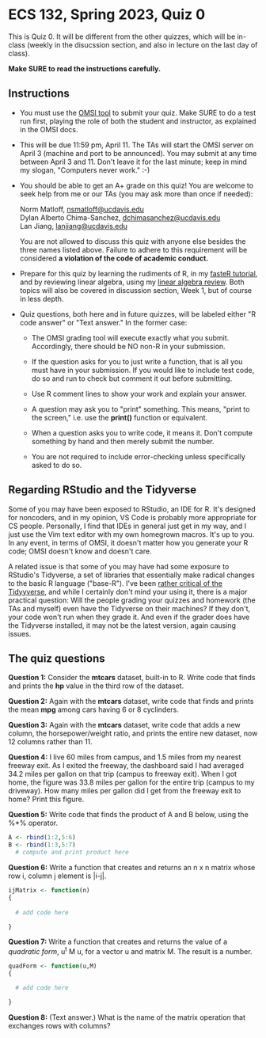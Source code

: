 
# ECS 132, Spring 2023, Quiz 0

This is Quiz 0.  It will be different from the other quizzes,
which will be in-class (weekly in the disucssion section, and also in
lecture on the last day of class).

**Make SURE to read the instructions carefully.**

## Instructions

* You must use the [OMSI tool](https://github.com/matloff/omsi) to
  submit your quiz.  Make SURE to do a test run first, playing the role
of both the student and instructor, as explained in the OMSI docs. 

* This will be due 11:59 pm, April 11.  The TAs will start the OMSI
  server on April 3 (machine and port to be announced).  You may submit
at any time between April 3 and 11.  Don't leave it for the last minute;
keep in mind my slogan, "Computers never work." :-)

* You should be able to get an A+ grade on this quiz!  You are welcome
  to seek help from me or our TAs (you may ask more than once if
needed):

    Norm Matloff, nsmatloff@ucdavis.edu <br>
    Dylan Alberto Chima-Sanchez, dchimasanchez@ucdavis.edu <br>
    Lan Jiang, lanjiang@ucdavis.edu

    You are not allowed to discuss this quiz with anyone else besides
    the three names listed above.  Failure to adhere to this requirement
    will be considered **a violation of the code of academic conduct.**

* Prepare for this quiz by learning the rudiments of R, in my
  [fasteR tutorial](https://github.com/matloff/fasteR), and by reviewing
linear algebra, using my [linear algebra review](https://github.com/matloff/fastLinearAlgebra).  Both topics will also be covered in discussion section, Week 1, but of course in less depth.

* Quiz questions, both here and in future quizzes, will be labeled
  either "R code answer" or "Text answer."  In the former case: 

   - The OMSI grading tool will execute exactly what you 
   submit.  Accordingly, there should be NO non-R in your submission.

   - If the question asks for you to just write a function, that is all
   you must have in your submission.  If you would like to include test
   code, do so and run to check but comment it out before submitting.

   - Use R comment lines to show your work and explain your answer.

   - A question may ask you to "print" something.  This means, "print to
     the screen," i.e. use the **print()** function or equivalent.

   - When a question asks you to write code, it means it.  Don't compute
     something by hand and then merely submit the number.

   - You are not required to include error-checking unless specifically
     asked to do so.

## Regarding RStudio and the Tidyverse

Some of you may have been exposed to RStudio, an IDE for R.  It's
designed for noncoders, and in my opinion, VS Code is probably more
appropriate for CS people.  Personally, I find that IDEs in general just
get in my way, and I just use the Vim text editor with my own homegrown
macros.  It's up to you.  In any event, in terms of OMSI, it doesn't
matter how you generate your R code; OMSI doesn't know and doesn't care.

A related issue is that some of you may have had some exposure to
RStudio's Tidyverse, a set of libraries that essentially make radical
changes to the basic R language ("base-R").  I've been 
[rather critical of the
Tidyyverse](https://github.com/matloff/TidyverseSkeptic), and while I
certainly don't mind your using it, there is a major practical question:
Will the people grading your quizzes and homework (the TAs and myself)
even have the Tidyverse on their machines?  If they don't, your code
won't run when they grade it.  And even if the grader 
does have the Tidyverse installed, it may not be the latest version,
again causing issues.

## The quiz questions

**Question 1:**  Consider the **mtcars** dataset, built-in to R.  Write
code that finds and prints the **hp** value in the third row of the
dataset.

**Question 2:**  Again with the **mtcars** dataset, write code that
finds and prints the mean **mpg** among cars having 6 or 8 cyclinders.

**Question 3:**  Again with the **mtcars** dataset, write code that
adds a new column, the horsepower/weight ratio, and prints the entire
new dataset, now 12 columns rather than 11.

**Question 4:**  I live 60 miles from campus, and 1.5 miles from my
nearest freeway exit.  As I exited the freeway, the dashboard said I had
averaged 34.2 miles per gallon on that trip (campus to freeway exit).
When I got home, the figure was 33.8 miles per gallon for the entire
trip (campus to my driveway).  How many miles per gallon did I get from
the freeway exit to home?  Print this figure.

**Question 5:**  Write code that finds the product of A and B below,
using the %\*% operator.

``` r
A <- rbind(1:2,5:6)
B <- rbind(1:3,5:7)
  # compute and print product here
```

**Question 6:**  Write a function that creates and returns an n x n
matrix whose row i, column j element is |i-j|.

``` r
ijMatrix <- function(n) 
{
   
  # add code here

}
```

**Question 7:**  Write a function that creates and returns the value of
a *quadratic form*, u<sup>t</sup> M u, for a vector u and matrix M.  The
result is a number.

``` r
quadForm <- function(u,M) 
{

  # add code here

}
```

**Question 8:** (Text answer.) What is the name of the matrix operation
that exchanges rows with columns?

